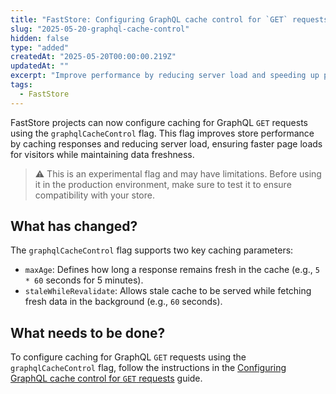 ```yaml
---
title: "FastStore: Configuring GraphQL cache control for `GET` requests"
slug: "2025-05-20-graphql-cache-control"
hidden: false
type: "added"
createdAt: "2025-05-20T00:00:00.219Z"
updatedAt: ""
excerpt: "Improve performance by reducing server load and speeding up page loads with the `graphqlCacheControl` flag"
tags:
  - FastStore
---
```


FastStore projects can now configure caching for GraphQL `GET` requests using the `graphqlCacheControl` flag. This flag improves store performance by caching responses and reducing server load, ensuring faster page loads for visitors while maintaining data freshness.

> ⚠️ This is an experimental flag and may have limitations. Before using it in the production environment, make sure to test it to ensure compatibility with your store.

## What has changed?

The `graphqlCacheControl` flag supports two key caching parameters:

- `maxAge`: Defines how long a response remains fresh in the cache (e.g., `5 * 60` seconds for 5 minutes).
- `staleWhileRevalidate`: Allows stale cache to be served while fetching fresh data in the background (e.g., `60` seconds).

## What needs to be done?

To configure caching for GraphQL `GET` requests using the `graphqlCacheControl` flag, follow the instructions in the [Configuring GraphQL cache control for `GET` requests](https://developers.vtex.com/docs/guides/faststore/faststore-api-configuring-graphql-cache-control) guide.
